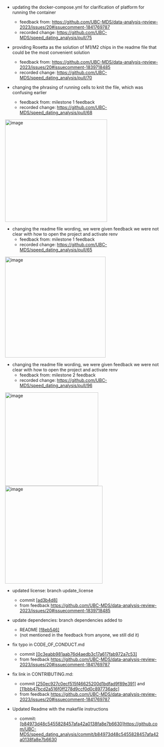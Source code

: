 - updating the docker-compose.yml for clarification of platform for running the container
  - feedback from: https://github.com/UBC-MDS/data-analysis-review-2023/issues/20#issuecomment-1841769787
  - recorded change: https://github.com/UBC-MDS/speed_dating_analysis/pull/75

- providing Rosetta as the solution of M1/M2 chips in the readme file that could be the most convenient solution
  - feedback from: https://github.com/UBC-MDS/data-analysis-review-2023/issues/20#issuecomment-1839718485
  - recorded change: https://github.com/UBC-MDS/speed_dating_analysis/pull/70

- changing the phrasing of running cells to knit the file, which was confusing earlier
  - feedback from: milestone 1 feedback
  - recorded change: https://github.com/UBC-MDS/speed_dating_analysis/pull/68
<img width="332" alt="image" src="https://github.com/UBC-MDS/speed_dating_analysis/assets/143786716/f4562520-4d3d-43ee-94ee-094b7e7d9a86">

- changing the readme file wording, we were given feedback we were not clear with how to open the project and activate renv
  - feedback from: milestone 1 feedback
  - recorded change: https://github.com/UBC-MDS/speed_dating_analysis/pull/65
<img width="327" alt="image" src="https://github.com/UBC-MDS/speed_dating_analysis/assets/143786716/52d094f0-1a9d-4c30-aaaf-2d5cf22c0054">

- changing the readme file wording, we were given feedback we were not clear with how to open the project and activate renv
  - feedback from: milestone 2 feedback
  - recorded change:  https://github.com/UBC-MDS/speed_dating_analysis/pull/96
<img width="303" alt="image" src="https://github.com/UBC-MDS/speed_dating_analysis/assets/143786716/87dddb92-56c3-4d45-8482-8409babae848">
<img width="317" alt="image" src="https://github.com/UBC-MDS/speed_dating_analysis/assets/143786716/9637add1-7109-4360-acbd-de1c2756c64f">

- updated license: branch update_license
  - commit [[ad3b4d8]](https://github.com/UBC-MDS/speed_dating_analysis/commit/ad3b4d8c97a3397d4ce083df57b2e731987a2bf4)
  - from feedback https://github.com/UBC-MDS/data-analysis-review-2023/issues/20#issuecomment-1839718485

- update dependencies: branch dependencies added to
  - README [[f8eb546]](https://github.com/UBC-MDS/speed_dating_analysis/commit/f8eb546e1a3aaab5ff4d946ddd5c0ae9da64ce3c)
  - (not mentioned in the feedback from anyone, we still did it)

- fix typo in CODE_OF_CONDUCT.md
  - commit [[0c3eabb981aab76d4aedb3c17a617fab972a7c53]](https://github.com/UBC-MDS/speed_dating_analysis/commit/0c3eabb981aab76d4aedb3c17a617fab972a7c53)
  - from feedback https://github.com/UBC-MDS/data-analysis-review-2023/issues/20#issuecomment-1841769787

- fix link in CONTRIBUTING.md:
  - commit [[250ec927c0ecf515f46625200d1bdfad9f89e391]](https://github.com/UBC-MDS/speed_dating_analysis/commit/250ec927c0ecf515f46625200d1bdfad9f89e391) and [[11bbb47bcd2a516f0ff278d9ccf0d0c897736adc]](https://github.com/UBC-MDS/speed_dating_analysis/commit/11bbb47bcd2a516f0ff278d9ccf0d0c897736adc)
  - from feedback https://github.com/UBC-MDS/data-analysis-review-2023/issues/20#issuecomment-1841769787

- Updated Readme with the makefile instructions
  - commit: [[b84973d48c5455828457afa42a0138fa8e7b6630]](https://github.com/UBC-MDS/speed_dating_analysis/commit/b84973d48c5455828457afa42a0138fa8e7b6630)https://github.com/UBC-MDS/speed_dating_analysis/commit/b84973d48c5455828457afa42a0138fa8e7b6630
 

